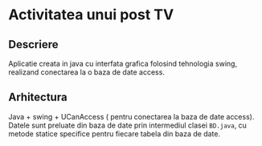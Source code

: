 # Activitatea unui post TV
## Descriere
Aplicatie creata in java cu interfata grafica folosind tehnologia swing, realizand conectarea la o baza de date access.

## Arhitectura
Java + swing + UCanAccess ( pentru conectarea la baza de date access).
Datele sunt preluate din baza de date prin intermediul clasei ```BD.java```, cu metode statice specifice pentru fiecare tabela din baza de date.
